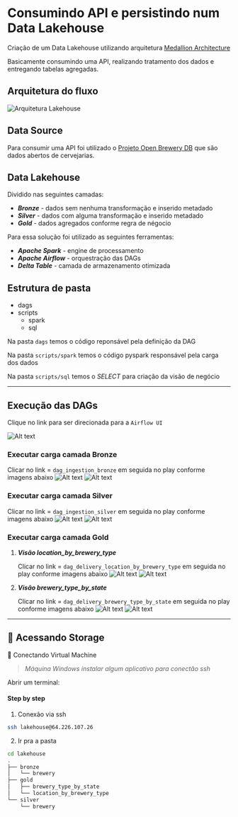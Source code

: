 # Consumindo API e persistindo num Data Lakehouse
Criação de um Data Lakehouse utilizando arquitetura [Medallion Architecture](https://www.databricks.com/glossary/medallion-architecture)

Basicamente consumindo uma API, realizando tratamento dos dados e entregando tabelas agregadas.


## Arquitetura do fluxo
![Arquitetura Lakehouse](img/img_architetura.png)

## Data Source
Para consumir uma API foi utilizado o [Projeto Open Brewery DB](https://www.openbrewerydb.org/) que são dados abertos de cervejarias.

## Data Lakehouse
Dividido nas seguintes camadas:

- ***Bronze*** - dados sem nenhuma transformação e inserido metadado
- ***Silver*** - dados com alguma transformação e inserido metadado
- ***Gold*** - dados agregados conforme regra de négocio

Para essa solução foi utilizado as seguintes ferramentas:
- ***Apache Spark*** - engine de processamento 
- ***Apache Airflow*** - orquestração das DAGs
- ***Delta Table*** - camada de armazenamento otimizada

## Estrutura de pasta
* dags
* scripts
    * spark
    * sql

Na pasta `dags` temos o código reponsável pela definição da DAG 

Na pasta `scripts/spark` temos o código pyspark responsável pela carga dos dados

Na pasta `scripts/sql` temos o *SELECT* para criação da visão de negócio


***

## Execução das DAGs
Clique no link para ser direcionada para a `Airflow UI` 

![Alt text](img/airflow_01.png)

### Executar carga camada Bronze
Clicar no link = `dag_ingestion_bronze` em seguida no play conforme imagens abaixo
![Alt text](img/airflow_03.png)
![Alt text](img/airflow_02.png)

### Executar carga camada Silver
Clicar no link = `dag_ingestion_silver` em seguida no play conforme imagens abaixo
![Alt text](img/airflow_04.png)
![Alt text](img/airflow_05.png)
### Executar carga camada Gold
1. ***Visão location_by_brewery_type***<p>
Clicar no link = `dag_delivery_location_by_brewery_type`  em seguida no play conforme imagens abaixo
![Alt text](img/airflow_06.png)
![Alt text](img/airflow_07.png)
2. ***Visão brewery_type_by_state***<p>
Clicar no link = `dag_delivery_brewery_type_by_state`  em seguida no play conforme imagens abaixo
![Alt text](img/airflow_08.png)
![Alt text](img/airflow_09.png)

***
## :rocket: Acessando Storage

:closed_lock_with_key: Conectando Virtual Machine<p>
>_Máquina Windows instalar algum aplicativo para conectão ssh_

Abrir um terminal:

#### Step by step 
1. Conexão via ssh
```bash
ssh lakehouse@64.226.107.26
```
2. Ir pra a pasta
```bash
cd lakehouse
.
├── bronze
│   └── brewery
├── gold
│   ├── brewery_type_by_state
│   └── location_by_brewery_type
└── silver
    └── brewery
```
